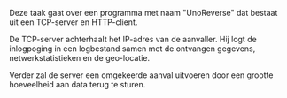 Deze taak gaat over een programma met naam "UnoReverse" dat bestaat uit een TCP-server en HTTP-client.

De TCP-server achterhaalt het IP-adres van de aanvaller. Hij logt de inlogpoging in een logbestand samen met de ontvangen gegevens, netwerkstatistieken en de geo-locatie.

Verder zal de server een omgekeerde aanval uitvoeren door een grootte hoeveelheid aan data terug te sturen.
